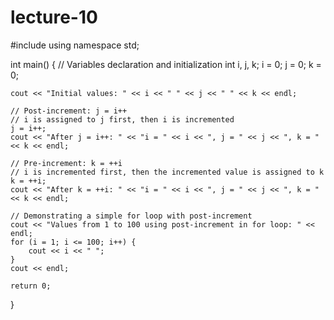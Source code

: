 # lecture-10
#include <iostream>
using namespace std;

int main() {
    // Variables declaration and initialization
    int i, j, k;
    i = 0;
    j = 0;
    k = 0;

    cout << "Initial values: " << i << " " << j << " " << k << endl;

    // Post-increment: j = i++ 
    // i is assigned to j first, then i is incremented
    j = i++;
    cout << "After j = i++: " << "i = " << i << ", j = " << j << ", k = " << k << endl;

    // Pre-increment: k = ++i 
    // i is incremented first, then the incremented value is assigned to k
    k = ++i;
    cout << "After k = ++i: " << "i = " << i << ", j = " << j << ", k = " << k << endl;

    // Demonstrating a simple for loop with post-increment
    cout << "Values from 1 to 100 using post-increment in for loop: " << endl;
    for (i = 1; i <= 100; i++) {
        cout << i << " ";
    }
    cout << endl;

    return 0;
}
